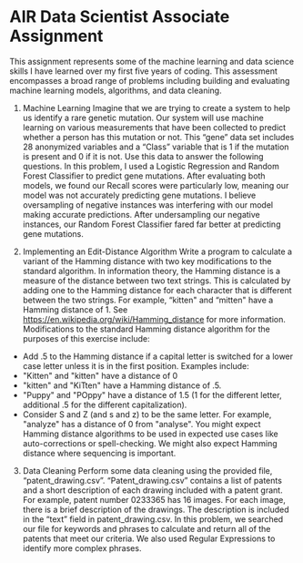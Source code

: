 # AIR Data Scientist Associate Assignment

This assignment represents some of the machine learning and data science skills I have learned over my first five years of coding. This assessment encompasses a broad range of problems including building and evaluating machine learning models, algorithms, and data cleaning.

1. Machine Learning
Imagine that we are trying to create a system to help us identify a rare genetic mutation. Our system will use machine learning on various measurements that have been collected to predict whether a person has this mutation or not. This “gene” data set includes 28 anonymized variables and a “Class” variable that is 1 if the mutation is present and 0 if it is not. Use this data to answer the following questions.
In this problem, I used a Logistic Regression and Random Forest Classifier to predict gene mutations. After evaluating both models, we found our Recall scores were particularly low, meaning our model was not accurately predicting gene mutations. I believe oversampling of negative instances was interfering with our model making accurate predictions. After undersampling our negative instances, our Random Forest Classifier fared far better at predicting gene mutations.

2. Implementing an Edit-Distance Algorithm
Write a program to calculate a variant of the Hamming distance with two key modifications to the standard algorithm. In information theory, the Hamming distance is a measure of the distance between two text strings. This is calculated by adding one to the Hamming distance for each character that is different between the two strings. For example, “kitten" and “mitten" have a Hamming distance of 1. See https://en.wikipedia.org/wiki/Hamming_distance for more information. 
Modifications to the standard Hamming distance algorithm for the purposes of this exercise include: 
- Add .5 to the Hamming distance if a capital letter is switched for a lower case letter unless it is in the first position.  Examples include: 
- "Kitten" and "kitten" have a distance of 0 
- "kitten" and "KiTten" have a Hamming distance of .5.
- "Puppy" and "POppy" have a distance of 1.5 (1 for the different letter, additional .5 for the different capitalization). 
- Consider S and Z (and s and z) to be the same letter. For example, "analyze" has a distance of 0 from "analyse".
You might expect Hamming distance algorithms to be used in expected use cases like auto-corrections or spell-checking. We might also expect Hamming distance where sequencing is important.

3. Data Cleaning
Perform some data cleaning using the provided file, “patent_drawing.csv”. “Patent_drawing.csv” contains a list of patents and a short description of each drawing included with a patent grant. For example, patent number 0233365 has 16 images. For each image, there is a brief description of the drawings. The description is included in the “text” field in patent_drawing.csv. 
In this problem, we searched our file for keywords and phrases to calculate and return all of the patents that meet our criteria. We also used Regular Expressions to identify more complex phrases.

